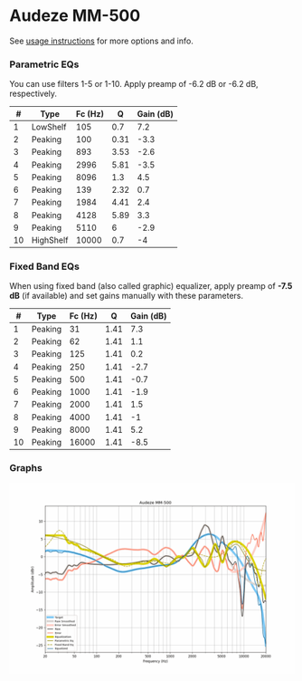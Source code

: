 # Audeze MM-500
See [usage instructions](https://github.com/jaakkopasanen/AutoEq#usage) for more options and info.

### Parametric EQs
You can use filters 1-5 or 1-10. Apply preamp of -6.2 dB or -6.2 dB, respectively.

|   # | Type      |   Fc (Hz) |    Q |   Gain (dB) |
|-----|-----------|-----------|------|-------------|
|   1 | LowShelf  |       105 | 0.7  |         7.2 |
|   2 | Peaking   |       100 | 0.31 |        -3.3 |
|   3 | Peaking   |       893 | 3.53 |        -2.6 |
|   4 | Peaking   |      2996 | 5.81 |        -3.5 |
|   5 | Peaking   |      8096 | 1.3  |         4.5 |
|   6 | Peaking   |       139 | 2.32 |         0.7 |
|   7 | Peaking   |      1984 | 4.41 |         2.4 |
|   8 | Peaking   |      4128 | 5.89 |         3.3 |
|   9 | Peaking   |      5110 | 6    |        -2.9 |
|  10 | HighShelf |     10000 | 0.7  |        -4   |

### Fixed Band EQs
When using fixed band (also called graphic) equalizer, apply preamp of **-7.5 dB** (if available) and set gains manually with these parameters.

|   # | Type    |   Fc (Hz) |    Q |   Gain (dB) |
|-----|---------|-----------|------|-------------|
|   1 | Peaking |        31 | 1.41 |         7.3 |
|   2 | Peaking |        62 | 1.41 |         1.1 |
|   3 | Peaking |       125 | 1.41 |         0.2 |
|   4 | Peaking |       250 | 1.41 |        -2.7 |
|   5 | Peaking |       500 | 1.41 |        -0.7 |
|   6 | Peaking |      1000 | 1.41 |        -1.9 |
|   7 | Peaking |      2000 | 1.41 |         1.5 |
|   8 | Peaking |      4000 | 1.41 |        -1   |
|   9 | Peaking |      8000 | 1.41 |         5.2 |
|  10 | Peaking |     16000 | 1.41 |        -8.5 |

### Graphs
![](./Audeze%20MM-500.png)
